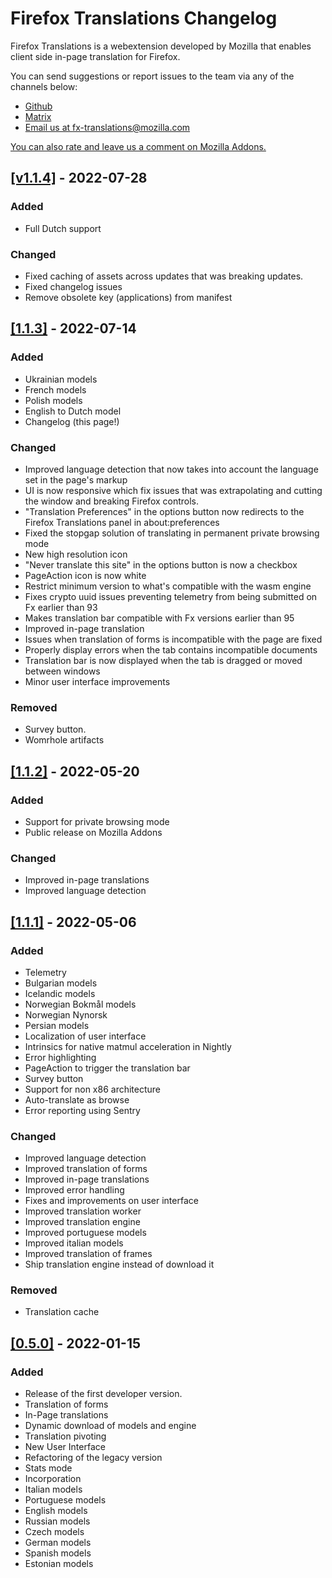 # Firefox Translations Changelog

Firefox Translations is a webextension developed by Mozilla that enables client side in-page translation for Firefox.

You can send suggestions or report issues to the team via any of the channels below:

- [Github](https://github.com/mozilla/firefox-translations/)
- [Matrix](https://matrix.to/#/#firefoxtranslations:mozilla.org)
- [Email us at fx-translations@mozilla.com](mailto:fx-translations@mozilla.com)

[You can also rate and leave us a comment on Mozilla Addons.](https://addons.mozilla.org/en-US/firefox/addon/firefox-translations/)

## [[v1.1.4]](https://github.com/mozilla/firefox-translations/tree/v1.1.4) - 2022-07-28
### Added
- Full Dutch support

### Changed
- Fixed caching of assets across updates that was breaking updates.
- Fixed changelog issues
- Remove obsolete key (applications) from manifest

## [[1.1.3]](https://github.com/mozilla/firefox-translations/tree/v1.1.3) - 2022-07-14
### Added
- Ukrainian models
- French models
- Polish models
- English to Dutch model
- Changelog (this page!)

### Changed
- Improved language detection that now takes into account the language set in the page's markup
- UI is now responsive which fix issues that was extrapolating and cutting the window and breaking Firefox controls.
- "Translation Preferences" in the options button now redirects to the Firefox Translations panel in about:preferences
-  Fixed the stopgap solution of translating in permanent private browsing mode
- New high resolution icon
- "Never translate this site" in the options button is now a checkbox
- PageAction icon is now white
- Restrict minimum version to what's compatible with the wasm engine
- Fixes crypto uuid issues preventing telemetry from being submitted on Fx earlier than 93
- Makes translation bar compatible with Fx versions earlier than 95
- Improved in-page translation
- Issues when translation of forms is incompatible with the page are fixed
- Properly display errors when the tab contains incompatible documents
- Translation bar is now displayed when the tab is dragged or moved between windows
- Minor user interface improvements

### Removed
- Survey button.
- Womrhole artifacts

## [[1.1.2]](https://github.com/mozilla/firefox-translations/tree/v1.1.2) - 2022-05-20
### Added
- Support for private browsing mode
- Public release on Mozilla Addons
### Changed
- Improved in-page translations
- Improved language detection

## [[1.1.1]](https://github.com/mozilla/firefox-translations/tree/v1.1.1) - 2022-05-06
### Added
- Telemetry
- Bulgarian models
- Icelandic models
- Norwegian Bokmål models
- Norwegian Nynorsk
- Persian models
- Localization of user interface
- Intrinsics for native matmul acceleration in Nightly
- Error highlighting
- PageAction to trigger the translation bar
- Survey button
- Support for non x86 architecture
- Auto-translate as browse
- Error reporting using Sentry

### Changed
- Improved language detection
- Improved translation of forms
- Improved in-page translations
- Improved error handling
- Fixes and improvements on user interface
- Improved translation worker
- Improved translation engine
- Improved portuguese models
- Improved italian models
- Improved translation of frames
- Ship translation engine instead of download it

### Removed
- Translation cache

## [[0.5.0]](https://github.com/mozilla/firefox-translations/tree/v0.5.0) - 2022-01-15
### Added
- Release of the first developer version.
- Translation of forms
- In-Page translations
- Dynamic download of models and engine
- Translation pivoting
- New User Interface
- Refactoring of the legacy version
- Stats mode
- Incorporation
- Italian models
- Portuguese models
- English models
- Russian models
- Czech models
- German models
- Spanish models
- Estonian models
